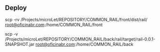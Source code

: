 ## Deploy

scp -rv /Projects/microLet/REPOSITORY/COMMON_RAIL/front/dist/rail/ root@oficinabr.com:/home/COMMON_RAIL/front

scp -v /Projects/microLet/REPOSITORY/COMMON_RAIL/back/rail/target/rail-0.0.1-SNAPSHOT.jar root@oficinabr.com:/home/COMMON_RAIL/back
